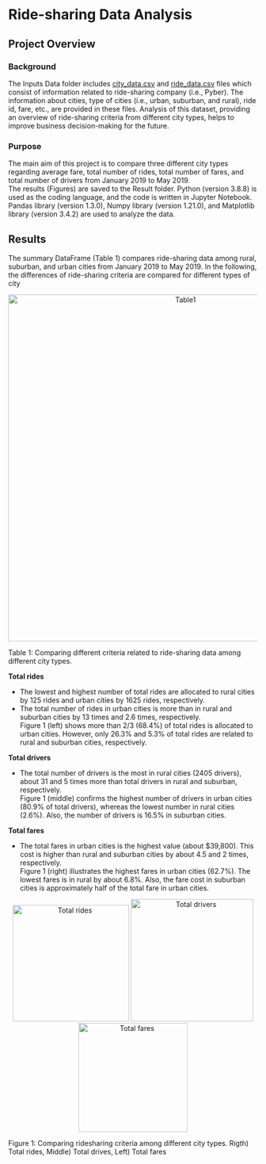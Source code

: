 # Ride-sharing Data Analysis
## Project Overview
### Background
The Inputs Data folder includes [city_data.csv](https://github.com/elp192/PyBer_Analysis/blob/5fb9555b3de56af0cd586e701f97b13d219ea225/Inputs_Data/city_data.csv) and [ride_data.csv](https://github.com/elp192/PyBer_Analysis/blob/5fb9555b3de56af0cd586e701f97b13d219ea225/Inputs_Data/ride_data.csv) files which consist of information related to ride-sharing company (i.e., Pyber). The information about cities, type of cities (i.e., urban, suburban, and rural), ride id, fare, etc., are provided in these files. Analysis of this dataset, providing an overview of ride-sharing criteria from different city types, helps to improve business decision-making for the future.
### Purpose
The main aim of this project is to compare three different city types regarding average fare, total number of rides, total number of fares, and total number of drivers from January 2019 to May 2019.<br>
The results (Figures) are saved to the Result folder. Python (version 3.8.8) is used as the coding language, and the code is written in Jupyter Notebook. Pandas library (version 1.3.0), Numpy library (version 1.21.0), and Matplotlib library (version 3.4.2) are used to analyze the data.
## Results
The summary DataFrame (Table 1) compares ride-sharing data among rural, suburban, and urban cities from January 2019 to May 2019. In the following, the differences of ride-sharing criteria are compared for different types of city<br>
<p img align="center" width="100%">
  <img width="700" alt="Table1" src="https://user-images.githubusercontent.com/85843401/127662240-196933f4-f484-48ec-8078-1362f02df8d2.png"><figcaption>Table 1: Comparing different criteria related to ride-sharing data among different city types.</figcaption></figure>
</p>

**Total rides**<br>
- The lowest and highest number of total rides are allocated to rural cities by 125 rides and urban cities by 1625 rides, respectively.<br>
- The total number of rides in urban cities is more than in rural and suburban cities by 13 times and 2.6 times, respectively.<br>
Figure 1 (left) shows more than 2/3 (68.4%) of total rides is allocated to urban cities. However, only 26.3% and 5.3% of total rides are related to rural and suburban cities, respectively.

**Total drivers**<br>
- The total number of drivers is the most in rural cities (2405 drivers), about 31 and 5 times more than total drivers in rural and suburban, respectively.<br>
Figure 1 (middle) confirms the highest number of drivers in urban cities (80.9% of total drivers), whereas the lowest number in rural cities (2.6%). Also, the number of drivers is 16.5% in suburban cities.

**Total fares**<br>
- The total fares in urban cities is the highest value (about $39,800). This cost is higher than rural and suburban cities by about 4.5 and 2 times, respectively.<br>
Figure 1 (right) illustrates the highest fares in urban cities (62.7%). The lowest fares is in rural by about 6.8%. Also, the fare cost in suburban cities is approximately half of the total fare in urban cities.



<p img align="center" width="100%">
  <img width="235" alt="Total rides" src="https://user-images.githubusercontent.com/85843401/127701946-d0220eea-b74e-4792-8f2c-e068297dc435.png">
<img width="247" alt="Total drivers" src="https://user-images.githubusercontent.com/85843401/127701950-7bc844b0-bbe9-4a9d-8c30-b8cd203d154b.png">
<img width="220" alt="Total fares" src="https://user-images.githubusercontent.com/85843401/127701952-4a7a4780-8fda-4dd9-a519-36861439c7d3.png"><figcaption>Figure 1: Comparing  ridesharing criteria among different city types. Rigth) Total rides, Middle) Total drives, Left) Total fares</figcaption></figure>
</p>

